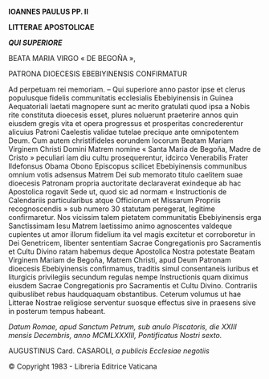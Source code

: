 **IOANNES PAULUS PP. II**

**LITTERAE** **APOSTOLICAE**

***QUI SUPERIORE***

BEATA MARIA VIRGO « DE BEGOÑA »,

PATRONA DIOECESIS EBEBIYINENSIS CONFIRMATUR

Ad perpetuam rei memoriam. – Qui superiore anno pastor ipse et clerus populusque fidelis communitatis ecclesialis Ebebiyinensis in Guinea Aequatoriali laetati magnopere sunt ac merito gratulati quod ipsa a Nobis rite constituta dioecesis esset, plures noluerunt praeterire annos quin eiusdem gregis vita et opera progressus et prosperitas concrederentur alicuius Patroni Caelestis validae tutelae precique ante omnipotentem Deum. Cum autem christifideles eorundem locorum Beatam Mariam Virginem Christi Domini Matrem nomine « Santa Maria de Begoña, Madre de Cristo » peculiari iam diu cultu prosequerentur, idcirco Venerabilis Frater Ildefonsus Obama Obono Episcopus scilicet Ebebiyinensis communibus omnium votis adsensus Matrem Dei sub memorato titulo caelitem suae dioecesis Patronam propria auctoritate declaraverat exindeque ab hac Apostolica rogavit Sede ut, quod sic ad normam « Instructionis de Calendariis particularibus atque Officiorum et Missarum Propriis recognoscendis » sub numero 30 statutam peregerat, legitime confirmaretur. Nos vicissim talem pietatem communitatis Ebebiyinensis erga Sanctissimam Iesu Matrem laetissimo animo agnoscentes valdeque cupientes ut amor illorum fidelium ita vel magis excitetur et corroboretur in Dei Genetricem, libenter sententiam Sacrae Congregationis pro Sacramentis et Cultu Divino ratam habemus deque Apostolica Nostra potestate Beatam Virginem Mariam de Begoña, Matrem Christi, apud Deum Patronam dioecesis Ebebiyinensis confirmamus, traditis simul consentaneis iuribus et liturgicis privilegiis secundum regulas nempe Instructionis quam diximus eiusdem Sacrae Congregationis pro Sacramentis et Cultu Divino. Contrariis quibuslibet rebus haudquaquam obstantibus. Ceterum volumus ut hae Litterae Nostrae religiose serventur suosque effectus sive in praesens sive in posterum tempus habeant.

*Datum Romae, apud Sanctum Petrum, sub anulo Piscatoris, die XXIII mensis Decembris, anno MCMLXXXIII, Pontificatus Nostri sexto.*

AUGUSTINUS Card. CASAROLI, *a publicis Ecclesiae negotiis*

© Copyright 1983 - Libreria Editrice Vaticana